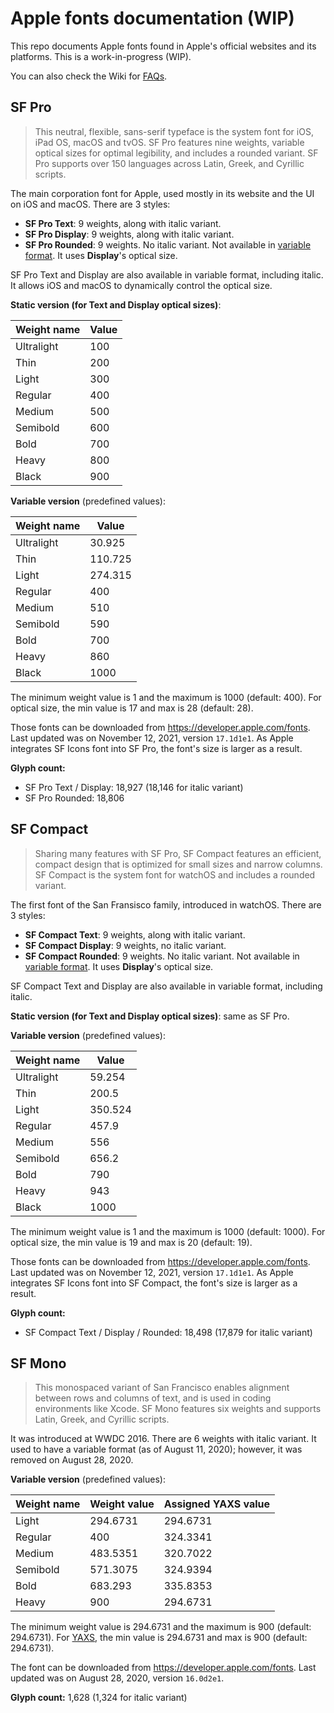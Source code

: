 # Apple fonts documentation (WIP)
This repo documents Apple fonts found in Apple's official websites and its platforms. This is a work-in-progress (WIP).

You can also check the Wiki for [FAQs](https://github.com/yell0wsuit/Apple-Fonts-Documentation/wiki/FAQs).

## SF Pro
> This neutral, flexible, sans-serif typeface is the system font for iOS, iPad OS, macOS and tvOS. SF Pro features nine weights, variable optical sizes for optimal legibility, and includes a rounded variant. SF Pro supports over 150 languages across Latin, Greek, and Cyrillic scripts.

The main corporation font for Apple, used mostly in its website and the UI on iOS and macOS. There are 3 styles:
 - **SF Pro Text**: 9 weights, along with italic variant.
 - **SF Pro Display**: 9 weights, along with italic variant.
 - **SF Pro Rounded**: 9 weights. No italic variant. Not available in [variable format](https://web.dev/variable-fonts/). It uses **Display**'s optical size.

SF Pro Text and Display are also available in variable format, including italic. It allows iOS and macOS to dynamically control the optical size.

**Static version (for Text and Display optical sizes)**:
<table><thead><tr><th>Weight name</th><th>Value</th></tr></thead><tbody><tr><td>Ultralight</td><td>100</td></tr><tr><td>Thin</td><td>200</td></tr><tr><td>Light</td><td>300</td></tr><tr><td>Regular</td><td>400</td></tr><tr><td>Medium</td><td>500</td></tr><tr><td>Semibold</td><td>600</td></tr><tr><td>Bold</td><td>700</td></tr><tr><td>Heavy</td><td>800</td></tr><tr><td>Black</td><td>900</td></tr></tbody></table>

**Variable version** (predefined values):
<table><thead><tr><th>Weight name</th><th>Value</th></tr></thead><tbody><tr><td>Ultralight</td><td>30.925</td></tr><tr><td>Thin</td><td>110.725</td></tr><tr><td>Light</td><td>274.315</td></tr><tr><td>Regular</td><td>400</td></tr><tr><td>Medium</td><td>510</td></tr><tr><td>Semibold</td><td>590</td></tr><tr><td>Bold</td><td>700</td></tr><tr><td>Heavy</td><td>860</td></tr><tr><td>Black</td><td>1000</td></tr></tbody></table>
The minimum weight value is 1 and the maximum is 1000 (default: 400). For optical size, the min value is 17 and max is 28 (default: 28).

Those fonts can be downloaded from https://developer.apple.com/fonts. Last updated was on November 12, 2021, version ``17.1d1e1``. As Apple integrates SF Icons font into SF Pro, the font's size is larger as a result.

**Glyph count:**
- SF Pro Text / Display: 18,927 (18,146 for italic variant)
- SF Pro Rounded: 18,806

## SF Compact
> Sharing many features with SF Pro, SF Compact features an efficient, compact design that is optimized for small sizes and narrow columns. SF Compact is the system font for watchOS and includes a rounded variant.

The first font of the San Fransisco family, introduced in watchOS. There are 3 styles:
 - **SF Compact Text**: 9 weights, along with italic variant.
 - **SF Compact Display**: 9 weights, no italic variant.
 - **SF Compact Rounded**: 9 weights. No italic variant. Not available in [variable format](https://web.dev/variable-fonts/). It uses **Display**'s optical size.

SF Compact Text and Display are also available in variable format, including italic.

**Static version (for Text and Display optical sizes)**: same as SF Pro.

**Variable version** (predefined values):
<table><thead><tr><th>Weight name</th><th>Value</th></tr></thead><tbody><tr><td>Ultralight</td><td>59.254</td></tr><tr><td>Thin</td><td>200.5</td></tr><tr><td>Light</td><td>350.524</td></tr><tr><td>Regular</td><td>457.9</td></tr><tr><td>Medium</td><td>556</td></tr><tr><td>Semibold</td><td>656.2</td></tr><tr><td>Bold</td><td>790</td></tr><tr><td>Heavy</td><td>943</td></tr><tr><td>Black</td><td>1000</td></tr></tbody></table>

The minimum weight value is 1 and the maximum is 1000 (default: 1000). For optical size, the min value is 19 and max is 20 (default: 19).

Those fonts can be downloaded from https://developer.apple.com/fonts. Last updated was on November 12, 2021, version ``17.1d1e1``. As Apple integrates SF Icons font into SF Compact, the font's size is larger as a result.

**Glyph count:**
- SF Compact Text / Display / Rounded: 18,498 (17,879 for italic variant)

## SF Mono
> This monospaced variant of San Francisco enables alignment between rows and columns of text, and is used in coding environments like Xcode. SF Mono features six weights and supports Latin, Greek, and Cyrillic scripts.

It was introduced at WWDC 2016. There are 6 weights with italic variant. It used to have a variable format (as of August 11, 2020); however, it was removed on August 28, 2020.

**Variable version** (predefined values):
<table><thead><tr><th>Weight name</th><th>Weight value</th><th>Assigned YAXS value</th></tr></thead><tbody><tr><td>Light</td><td>294.6731</td><td>294.6731</td></tr><tr><td>Regular</td><td>400</td><td>324.3341</td></tr><tr><td>Medium</td><td>483.5351</td><td>320.7022</td></tr><tr><td>Semibold</td><td>571.3075</td><td>324.9394</td></tr><tr><td>Bold</td><td>683.293</td><td>335.8353</td></tr><tr><td>Heavy</td><td>900</td><td>294.6731</td></tr></tbody></table>

The minimum weight value is 294.6731 and the maximum is 900 (default: 294.6731). For [YAXS](https://web.dev/more-variable-font-options-in-chromium-83/#yaxs), the min value is 294.6731 and max is 900 (default: 294.6731).

The font can be downloaded from https://developer.apple.com/fonts. Last updated was on August 28, 2020, version ``16.0d2e1``.

**Glyph count:** 1,628 (1,324 for italic variant)

